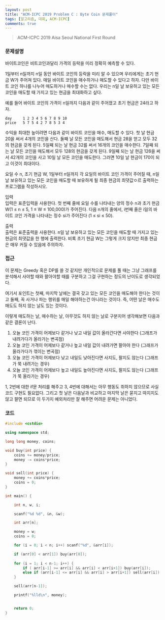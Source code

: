 ```yaml
---
layout: post
title: "ACM-ICPC 2019 Problem C : Byte Coin 문제풀이"
tags: [알고리즘, 대회, ACM-ICPC]
comments: true
---
```


> ACM-ICPC 2019 Aisa Seoul National First Round  

### 문제설명  
바이트코인은 비트코인과달리 가격의 등락을 미리 정확히 예측할 수 있다.  

1일부터 n일까지 n일 동안 바이트 코인의 등락을 미리 알 수 있으며 우리에게는 초기 현금 W가 주어져 있다. 매일 바이트 코인을 매수하거나 매도할 수 있다고 하자. 다만 바이트 코인 하나를 나누어 매도하거나 매수할 수는 없다. 우리는 n일 날 보유하고 있는 모든 코인을 매도할 때 가지고 있는 현금을 최대화하고 싶다.  

예를 들어 바이트 코인의 가격이 n일까지 다음과 같이 주어졌고 초기 현금은 24라고 하자.  
~~~
day     1 2 3 4 5 6 7 8 9 10  
price   5 7 5 4 2 7 8 5 3 4  
~~~

수익을 최대한 높이려면 다음과 같이 바이트 코인을 매수, 매도할 수 있다. 첫 날 현금 20을 써서 4개의 코인을 산다. 둘째 날 모든 코인을 매도해서 현금 28을 얻고 모두 32의 현금을 갖게 된다. 5일째 되는 날 현금 32를 써서 16개의 코인을 매수한다. 7일째 되는 날 모든 코인을 매도해서 모두 128의 현금을 갖게 된다. 9일째 되는 날 현금 126을 써서 42개의 코인을 사고 10일 날 모든 코인을 매도한다. 그러면 10일 날 현금이 170이 되고 이것이 최대이다.  

요일 수 n, 초기 현금 W, 1일부터 n일까지 각 요일의 바이트 코인 가격이 주어질 때, n일 날 보유하고 있는 모든 코인을 매도할 때 보유하게 될 최종 현금의 최댓값ㅇ르 출력하는 프로그램을 작성하시오.  

입력  
입력은 표준입력을 사용한다. 첫 번째 줄에 요일 수를 나타내는 양의 정수 n과 초기 현금 W(1 ≤ n ≤ 5, 1 ≤ W ≤ 100,000)가 주어진다. 다음 n개의 줄에서, i번째 줄은 i일의 바이트 코인 가격을 나타내는 정수 si가 주어진다 (1 ≤ si ≤ 50).  

출력  
출력은 표준출력을 사용한다. n일 날 보유하고 있는 모든 코인을 매도할 때 가지고 있는 현금의 최댓값을 한 행에 출력한다. 비록 초기 현금 W는 그렇게 크지 않지만 최종 현금은 매우 커질 수 있음에 주의하자.  

### 접근  
이 문제는 Greedy 혹은 DP를 쓸 것 같지만 개인적으로 문제를 풀 때는 그냥 그래프를 분석해서 사야할 때와 팔아야할 때를 구분하고 그걸 구현하는 정도의 난이도로 생각되었다.  

여기서 포인트는 첫째, 마지막 날에는 결국 갖고 있는 모든 코인을 매도해야 한다는 것이고 둘째, 꼭 사거나 파는 행위를 매일 해야하는건 아니라는 것이다. 즉, 어떤 날은 매수도 매도도 하지 않는 날도 있는 것이다.  

이렇게 매도하는 날, 매수하는 날, 아무것도 하지 않는 날로 구분지어 생각해보면 다음과 같은 결론이 난다.  
1. 오늘 코인 가격이 어제보다 같거나 낮고 내일 값이 올라간다면 사야한다 (그래프가 내려가다가 올라가는 변곡점)  
2. 오늘 코인 가격이 어제보다 같거나 높고 내일 값이 내려가면 팔아야 한다 (그래프가 올라가다가 꺾이는 변곡점)  
3. 오늘 코인 가격이 어제보다 낮고 내일도 낮아진다면 사지도, 팔지도 않는다 (그래프가 쭉 내려가는 경우)  
4. 오늘 코인 가격이 어제보다 높고 내일도 높아진다면 사지도, 팔지도 않는다 (그래프가 쭉 올라가는 경우)  

1, 2번에 대한 if문 처리를 해주고 3, 4번에 대해서는 아무 행동도 취하지 않으므로 사실 코드 구현도 필요없다. 그리고 첫 날은 다음날과 비교하고 마지막 날은 묻지고 따지지도 않고 팔면 되므로 이 두가지 예외처리만 잘 해주면 어려운 문제는 아니었다.  

### 코드  
~~~c++  
#include <cstdio>

using namespace std;

long long money, coins;

void buy(int price) {
    coins += money/price;
    money -= coins*price;
}

void sell(int price) {
    money += coins*price;
    coins = 0;
}

int main() {

    int n, w, i;

    scanf("%d %d", &n, &w);

    int arr[n];

    money = w;
    coins = 0;

    for (i = 0; i < n; i++) scanf("%d", &arr[i]);

    if (arr[0] < arr[1]) buy(arr[0]);
    
    for (i = 1; i < n-1; i++) {
        if ( arr[i-1] >= arr[i] && arr[i] < arr[i+1]) buy(arr[i]);
        else if (arr[i-1] <= arr[i] && arr[i] > arr[i+1]) sell(arr[i]);
    }

    sell(arr[n-1]);

    printf("%lld\n", money);


    return 0;
}
~~~